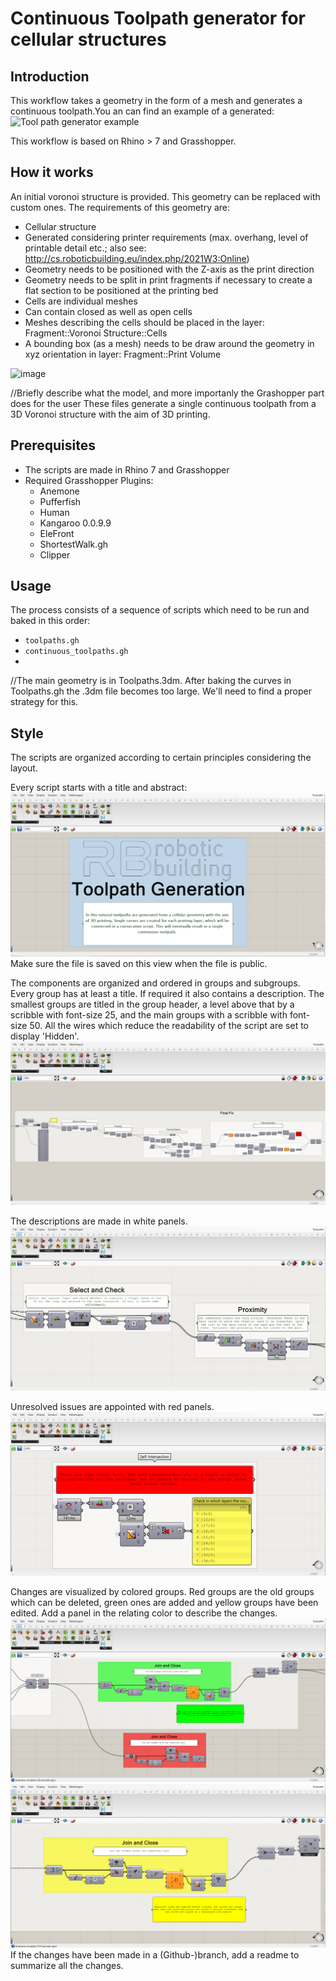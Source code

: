 # Continuous Toolpath generator for cellular structures
## Introduction
This workflow takes a geometry in the form of a mesh and generates a continuous toolpath.You an can find an example of a generated:
![Tool path generator example](./docs/img/tool-path.png)

This workflow is based on Rhino > 7 and Grasshopper.

## How it works
An initial voronoi structure is provided. This geometry can be replaced with custom ones. The requirements of this geometry are:
- Cellular structure
- Generated considering printer requirements (max. overhang, level of printable detail etc.; also see: http://cs.roboticbuilding.eu/index.php/2021W3:Online)
- Geometry needs to be positioned with the Z-axis as the print direction
- Geometry needs to be split in print fragments if necessary to create a flat section to be positioned at the printing bed
- Cells are individual meshes
- Can contain closed as well as open cells
- Meshes describing the cells should be placed in the layer: Fragment::Voronoi Structure::Cells
- A bounding box (as a mesh) needs to be draw around the geometry in xyz orientation in layer: Fragment::Print Volume

![image](./docs/img/110300592-54208880-7ff7-11eb-9b82-80e1ff1f0fbc.png)


//Briefly describe what the model, and more importanly the Grashopper part does for the user
These files generate a single continuous toolpath from a 3D Voronoi structure with the aim of 3D printing.

## Prerequisites
- The scripts are made in Rhino 7 and Grasshopper
- Required Grasshopper Plugins:
  - Anemone
  - Pufferfish
  - Human
  - Kangaroo 0.0.9.9
  - EleFront
  - ShortestWalk.gh
  - Clipper

## Usage
The process consists of a sequence of scripts which need to be run and baked in this order:
- `toolpaths.gh`
- `continuous_toolpaths.gh`
- 
//The main geometry is in Toolpaths.3dm. After baking the curves in Toolpaths.gh the .3dm file becomes too large. We'll need to find a proper strategy for this.





## Style
The scripts are organized according to certain principles considering the layout. 

Every script starts with a title and abstract:
![image](./docs/img/110442889-9a3f2000-80bb-11eb-8a9f-126067af3967.png)
Make sure the file is saved on this view when the file is public.

The components are organized and ordered in groups and subgroups. Every group has at least a title. If required it also contains a description. The smallest groups are titled in the group header, a level above that by a scribble with font-size 25, and the main groups with a scribble with font-size 50. All the wires which reduce the readability of the script are set to display 'Hidden'.
![image](./docs/img/110443530-4f71d800-80bc-11eb-814d-444d47377813.png)

The descriptions are made in white panels.
![image](./docs/img/110443719-8516c100-80bc-11eb-8f4e-a6d0db2a8e33.png)

Unresolved issues are appointed with red panels.
![image](./docs/img/110444078-e8a0ee80-80bc-11eb-8e5d-b0ee60f26790.png)

Changes are visualized by colored groups. Red groups are the old groups which can be deleted, green ones are added and yellow groups have been edited. Add a panel in the relating color to describe the changes.
![image](./docs/img/110445019-fc008980-80bd-11eb-8929-65c0a9571418.png)
![image](./docs/img/110445135-1c304880-80be-11eb-9902-e7f920dd7066.png)
If the changes have been made in a (Github-)branch, add a readme to summarize all the changes.
